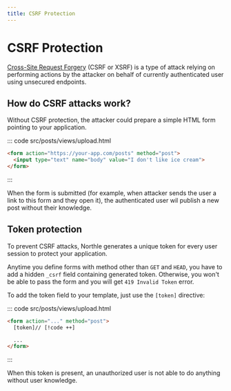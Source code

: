 ```yaml
---
title: CSRF Protection
---
```


# CSRF Protection

[Cross-Site Request Forgery](https://en.wikipedia.org/wiki/Cross-site_request_forgery) (CSRF or XSRF) is a type of attack relying on performing actions by the attacker on behalf of currently authenticated user using unsecured endpoints.

## How do CSRF attacks work?

Without CSRF protection, the attacker could prepare a simple HTML form pointing to your application.

::: code src/posts/views/upload.html
```html
<form action="https://your-app.com/posts" method="post">
  <input type="text" name="body" value="I don't like ice cream">
</form>
```
:::

When the form is submitted (for example, when attacker sends the user a link to this form and they open it), the authenticated user wil publish a new post without their knowledge.

## Token protection

To prevent CSRF attacks, Northle generates a unique token for every user session to protect your application.

Anytime you define forms with method other than `GET` and `HEAD`, you have to add a hidden `_csrf` field containing generated token. Otherwise, you won't be able to pass the form and you will get `419 Invalid Token` error.

To add the token field to your template, just use the `[token]` directive:

::: code src/posts/views/upload.html
```html
<form action="..." method="post">
  [token]// [!code ++]

  ...
</form>
```
:::

When this token is present, an unauthorized user is not able to do anything without user knowledge.
